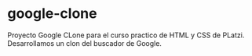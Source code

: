 # google-clone
Proyecto Google CLone para el curso practico de HTML y CSS de PLatzi. 
Desarrollamos un clon del buscador de Google.
